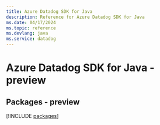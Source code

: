 ```yaml
---
title: Azure Datadog SDK for Java
description: Reference for Azure Datadog SDK for Java
ms.date: 04/17/2024
ms.topic: reference
ms.devlang: java
ms.service: datadog
---
```

# Azure Datadog SDK for Java - preview
## Packages - preview
[!INCLUDE [packages](datadog-index.md)]